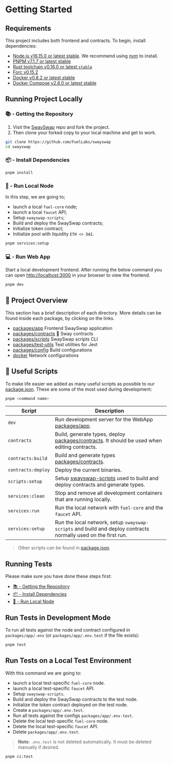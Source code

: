# Getting Started

## Requirements

This project includes both frontend and contracts. To begin, install dependencies:

- [Node.js v16.15.0 or latest stable](https://nodejs.org/en/). We recommend using [nvm](https://github.com/nvm-sh/nvm) to install.
- [PNPM v7.1.7 or latest stable](https://pnpm.io/installation/)
- [Rust toolchain v0.16.0 or latest `stable`](https://www.rust-lang.org/tools/install)
- [Forc v0.15.2](https://fuellabs.github.io/sway/v0.15.2/introduction/installation.html#installing-from-pre-compiled-binaries)
- [Docker v0.8.2 or latest stable](https://docs.docker.com/get-docker/)
- [Docker Compose v2.6.0 or latest stable](https://docs.docker.com/get-docker/)

## Running Project Locally

### 📚 - Getting the Repository

1. Visit the [SwaySwap](https://github.com/FuelLabs/swayswap) repo and fork the project.
2. Then clone your forked copy to your local machine and get to work.

```sh
git clone https://github.com/FuelLabs/swayswap
cd swayswap
```

### 📦 - Install Dependencies

```sh
pnpm install
```

### 📒 - Run Local Node

In this step, we are going to;

- launch a local `fuel-core` node;
- launch a local `faucet` API;
- Setup `swayswap-scripts`;
- Build and deploy the SwaySwap contracts;
- Initialize token contract;
- Initialize pool with liquidity `ETH <> DAI`.

```sh
pnpm services:setup
```

### 💻 - Run Web App

Start a local development frontend. After running the below command you can open [http://localhost:3000](http://localhost:3000) in your browser to view the frontend.

```sh
pnpm dev
```

## 📗 Project Overview

This section has a brief description of each directory. More details can be found inside each package, by clicking on the links.

- [packages/app](../packages/app/) Frontend SwaySwap application
- [packages/contracts](../packages/contracts/) 🌴 Sway contracts
- [packages/scripts](../packages/scripts/) SwaySwap scripts CLI
- [packages/test-utils](../packages/test-utils/) Test utilities for Jest
- [packages/config](../packages/config/) Build configurations
- [docker](../docker/) Network configurations

## 🧰 Useful Scripts

To make life easier we added as many useful scripts as possible to our [package.json](../package.json). These are some of the most used during development:

```sh
pnpm <command name>
```

| Script             | Description                                                                                                          |
|--------------------|----------------------------------------------------------------------------------------------------------------------|
| `dev`              | Run development server for the WebApp [packages/app](../packages/app/).                                              |
| `contracts`        | Build, generate types, deploy [packages/contracts](../packages/contracts). It should be used when editing contracts. |
| `contracts:build`  | Build and generate types [packages/contracts](../packages/contracts).                                                |
| `contracts:deploy` | Deploy the current binaries.                                                                                         |
| `scripts:setup`    | Setup [swayswap-scripts](../packages/scripts/) used to build and deploy contracts and generate types.                |
| `services:clean`   | Stop and remove all development containers that are running locally.                                                 |
| `services:run`     | Run the local network with `fuel-core` and the `faucet` API.                                                         |
| `services:setup`   | Run the local network, setup `swayswap-scripts` and build and deploy contracts normally used on the first run.       |

> Other scripts can be found in [package.json](../package.json).

## Running Tests

Please make sure you have done these steps first:

- [📚 - Getting the Repository](#---getting-the-repository)
- [📦 - Install Dependencies](#---install-dependencies)
- [📒 - Run Local Node](#---run-local-node)

## Run Tests in Development Mode

To run all tests against the node and contract configured in `packages/app/.env` (or `packages/app/.env.test` if the file exists):

```sh
pnpm test
```

## Run Tests on a Local Test Environment

With this command we are going to:

- launch a local test-specific `fuel-core` node.
- launch a local test-specific `faucet` API.
- Setup `swayswap-scripts`.
- Build and deploy the SwaySwap contracts to the test node.
- Initialize the token contract deployed on the test node.
- Create a `packages/app/.env.test`.
- Run all tests against the configs `packages/app/.env.test`.
- Delete the local test-specific `fuel-core` node.
- Delete the local test-specific `faucet` API.
- Delete `packages/app/.env.test`.

> **Note**:
> `.env.test` is not deleted automatically. It must be deleted manually if desired.

```sh
pnpm ci:test
```
